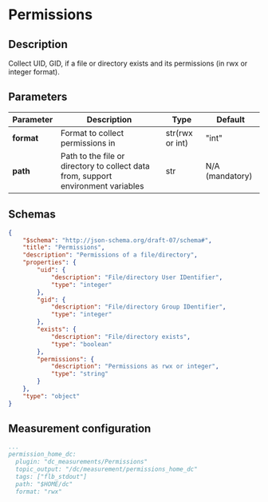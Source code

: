# Permissions

## Description

Collect UID, GID, if a file or directory exists and its permissions (in rwx or integer format).

## Parameters

| Parameter  | Description                                                                       | Type            | Default         |
| ---------- | --------------------------------------------------------------------------------- | --------------- | --------------- |
| **format** | Format to collect permissions in                                                  | str(rwx or int) | "int"           |
| **path**   | Path to the file or directory to collect data from, support environment variables | str             | N/A (mandatory) |

## Schemas

```json
{
    "$schema": "http://json-schema.org/draft-07/schema#",
    "title": "Permissions",
    "description": "Permissions of a file/directory",
    "properties": {
        "uid": {
            "description": "File/directory User IDentifier",
            "type": "integer"
        },
        "gid": {
            "description": "File/directory Group IDentifier",
            "type": "integer"
        },
        "exists": {
            "description": "File/directory exists",
            "type": "boolean"
        },
        "permissions": {
            "description": "Permissions as rwx or integer",
            "type": "string"
        }
    },
    "type": "object"
}
```

## Measurement configuration

```yaml
...
permission_home_dc:
  plugin: "dc_measurements/Permissions"
  topic_output: "/dc/measurement/permissions_home_dc"
  tags: ["flb_stdout"]
  path: "$HOME/dc"
  format: "rwx"
```
